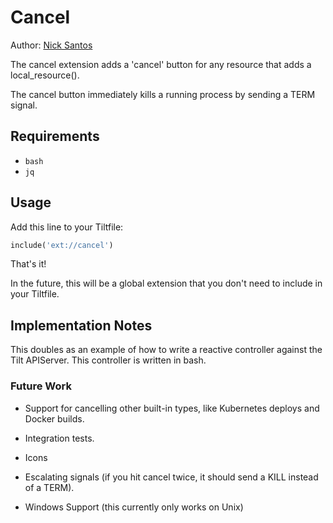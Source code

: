 # Cancel

Author: [Nick Santos](https://github.com/nicks)

The cancel extension adds a 'cancel' button for any resource
that adds a local_resource().

The cancel button immediately kills a running process by sending
a TERM signal.

## Requirements

- `bash`
- `jq`

## Usage

Add this line to your Tiltfile:

```python
include('ext://cancel')
```

That's it!

In the future, this will be a global extension that you don't need to include
in your Tiltfile.

## Implementation Notes

This doubles as an example of how to write a reactive controller
against the Tilt APIServer. This controller is written in bash.

### Future Work

- Support for cancelling other built-in types, like Kubernetes deploys and
Docker builds.

- Integration tests.

- Icons

- Escalating signals (if you hit cancel twice, it should send a KILL instead of
  a TERM).
  
- Windows Support (this currently only works on Unix)



